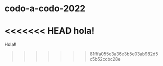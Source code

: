 # codo-a-codo-2022

<<<<<<< HEAD
hola!
=======
Hola!!
>>>>>>> 81fffa055e3a36e3b5e03ab982d5c5b52ccbc28e

